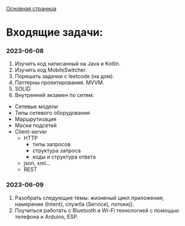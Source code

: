 [Основная страница](README.md)

# Входящие задачи:

### 2023-06-08

1. Изучить код написанный на Java и Kotlin.
2. Изучить код MobileSwitcher.
3. Порешать задачки с leetcode (на дом).
4. Паттерны проектирования. MVVM.
5. SOLID
6. Внутренний экзамен по сетям:
- Сетевые модели
- Типы сетевого оборудования
- Маршрутизация
- Маски подсетей
- Client-server
  - HTTP
    - типы запросов
    - структура запроса
    - коды и структура ответа
  - json, xml...
  - REST

### 2023-06-09

1. Разобрать следующие темы: жизненый цикл приложения, намерение (Intent), служба (Service), потоки().
2. Поучиться работать с Bluetooth и Wi-Fi технологией с помощью телефона и Arduino, ESP.